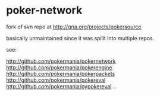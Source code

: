 poker-network
=============

fork of svn repo at http://gna.org/projects/pokersource

basically unmaintained since it was spilit into multiple repos.

see:

http://github.com/pokermania/pokernetwork
http://github.com/pokermania/pokerengine
http://github.com/pokermania/pokerpackets
http://github.com/pokermania/pokereval
http://github.com/pokermania/pypokereval
..

